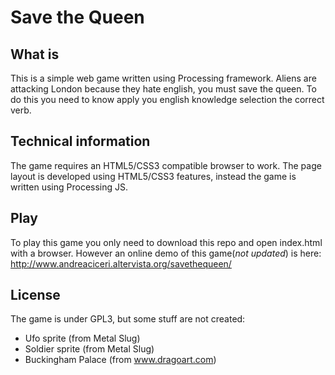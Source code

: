 Save the Queen
==============

What is
-------
This is a simple web game written using Processing framework.
Aliens are attacking London because they hate english, you must save the queen. To do this you need to know apply you english knowledge selection the correct verb.

Technical information
---------------------
The game requires an HTML5/CSS3 compatible browser to work.
The page layout is developed using HTML5/CSS3 features, instead the game is written using Processing JS.

Play
----
To play this game you only need to download this repo and open index.html with a browser.
However an online demo of this game(*not updated*) is here: http://www.andreaciceri.altervista.org/savethequeen/

License
-------
The game is under GPL3, but some stuff are not created:
* Ufo sprite (from Metal Slug)
* Soldier sprite (from Metal Slug)
* Buckingham Palace (from www.dragoart.com)
